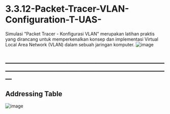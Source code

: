 # 3.3.12-Packet-Tracer-VLAN-Configuration-T-UAS-
Simulasi "Packet Tracer - Konfigurasi VLAN" merupakan latihan praktis yang dirancang untuk memperkenalkan konsep dan implementasi Virtual Local Area Network (VLAN) dalam sebuah jaringan komputer.
![image](https://github.com/firmansultoni/3.3.12-Packet-Tracer-VLAN-Configuration-T-UAS-/assets/113542409/1f82c371-4120-4ee6-b2f5-c8f319a0f99a)
## ______________________________________________________________________________________________________
## Addressing Table
![image](https://github.com/firmansultoni/3.3.12-Packet-Tracer-VLAN-Configuration-T-UAS-/assets/113542409/e1706f7a-164b-42fb-a10d-daff7672f74b)

